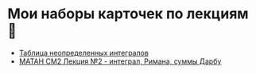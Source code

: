 # Мои наборы карточек по лекциям 🌟
- [Таблица неопределенных интегралов](https://ankiweb.net/shared/info/1668376081?cb=1713273891521)
- [МАТАН СМ2 Лекция №2 - интеграл, Римана, суммы Дарбу](https://ankiweb.net/shared/info/884898167?cb=1713273818414)

